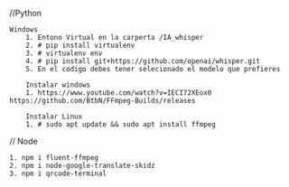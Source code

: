 //Python

    Windows
        1. Entono Virtual en la carperta /IA_whisper
        2. # pip install virtualenv
        3. # virtualenv env
        4. # pip install git+https://github.com/openai/whisper.git
        5. En el codigo debes tener selecionado el modelo que prefieres

        Instalar windows
        1. https://www.youtube.com/watch?v=IECI72XEox0 https://github.com/BtbN/FFmpeg-Builds/releases

        Instalar Linux 
        1. # sudo apt update && sudo apt install ffmpeg

// Node

    1. npm i fluent-ffmpeg
    2. npm i node-google-translate-skidz
    3. npm i qrcode-terminal
